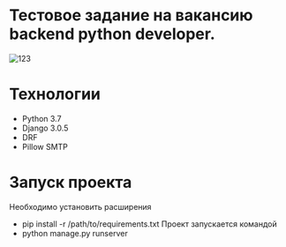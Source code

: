 # Тестовое задание на вакансию backend python developer.

![123](https://user-images.githubusercontent.com/75692134/145775886-121d00d5-6f60-4d7c-9c79-6be6a0a45107.jpg)

# Технологии
- Python 3.7 
- Django 3.0.5 
- DRF 
- Pillow SMTP

# Запуск проекта
Необходимо установить расширения
- pip install -r /path/to/requirements.txt
Проект запускается командой
- python manage.py runserver
